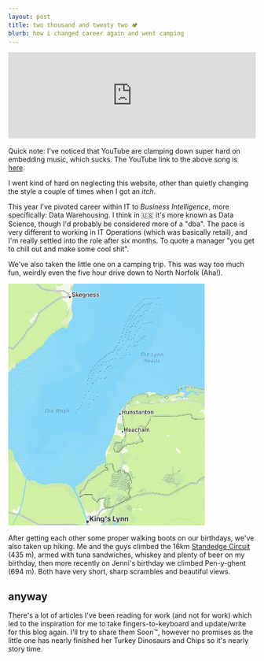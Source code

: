 ```yaml
---
layout: post
title: two thousand and twenty two 🏕️
blurb: how i changed career again and went camping
---
```


<iframe allow="autoplay *; encrypted-media *; fullscreen *; clipboard-write" frameborder="0" height="175" style="width:100%;max-width:660px;overflow:hidden;background:transparent;" sandbox="allow-forms allow-popups allow-same-origin allow-scripts allow-storage-access-by-user-activation allow-top-navigation-by-user-activation" src="https://embed.music.apple.com/gb/album/black-dog/1502254966?i=1502254973"></iframe>

Quick note: I've noticed that YouTube are clamping down super hard on embedding music, which sucks. The YouTube link to the above song is [here](https://www.youtube.com/watch?v=QOu0Ht0-D4M).

I went kind of hard on neglecting this website, other than quietly changing the style a couple of times when I got an *itch*.

This year I've pivoted career within IT to *Business Intelligence*, more specifically: Data Warehousing. I think in 🇺🇸 it's more known as Data Science, though I'd probably be considered more of a "dba". The pace is very different to working in IT Operations (which was basically retail), and I'm really settled into the role after six months. To quote a manager "you get to chill out and make some cool shit".

We've also taken the little one on a camping trip. This was way too much fun, weirdly even the five hour drive down to North Norfolk (Aha!).

<p class="center-text"><img alt="A map showing Hunstanton in The Wash of the United Kingdom's east coast" src="/static/images/IMG_2243.jpg"></p>

After getting each other some proper walking boots on our birthdays, we've also taken up hiking. Me and the guys climbed the 16km [Standedge Circuit](https://www.nationaltrust.org.uk/marsden-moor-estate/trails/standedge-circuit-walk) (435 m), armed with tuna sandwiches, whiskey and plenty of beer on my birthday, then more recently on Jenni's birthday we climbed Pen-y-ghent (694 m). Both have very short, sharp scrambles and beautiful views.

## anyway

There's a lot of articles I've been reading for work (and not for work) which led to the inspiration for me to take fingers-to-keyboard and update/write for this blog again. I'll try to share them Soon™️, however no promises as the little one has nearly finished her Turkey Dinosaurs and Chips so it's nearly story time.